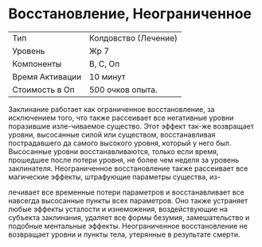 # Восстановление, Неограниченное

| | |
|---|---|
|Тип| Колдовство (Лечение)|
|Уровень| Жр 7|
|Компоненты| В, С, Оп|
|Время Активации| 10 минут|
|Стоимость в Оп| 500 очков опыта.|

Заклинание работает как ограниченное
восстановление, за исключением того,
что также рассеивает все негативные
уровни поразившие изле-чиваемое существо. Этот эффект так-же возвращает
уровни, высосанные силой или существом, восстанавливая пострадавшего
да самого высокого уровня, который у
него был. Высосанные уровни восстанавливаются, только если время, прошедшее после потери уровня, не более
чем неделя за уровень заклинателя.
Неограниченное восстановление также рассеивает все магические эффекты,
штрафующие параметры существа, из-

лечивает все временные потери параметров и восстанавливает все навсегда высосанные пункты всех параметров. Оно
также устраняет любые эффекты усталости и изнеможения, воздействующие на
субъекта заклинания, удаляет все формы
безумия, замешательство и подобные
ментальные эффекты. Неограниченное
восстановление не возвращает уровни
и пункты тела, утерянные в результате
смерти.
